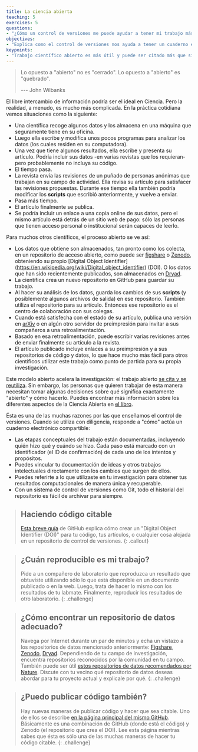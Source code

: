 ```yaml
---
title: La ciencia abierta
teaching: 5
exercises: 5
questions:
- "¿Cómo un control de versiones me puede ayudar a tener mi trabajo más abierto?"
objectives:
- "Explica como el control de versiones nos ayuda a tener un cuaderno electrónico para todo nuestro trabajo computacional."
keypoints:
- "Trabajo científico abierto es más útil y puede ser citado más que si no lo es."
---
```


> Lo opuesto a "abierto" no es "cerrado". 
> Lo opuesto a "abierto" es "quebrado".
>
>--- John Wilbanks

El libre intercambio de información podría ser el ideal en Ciencia. Pero la realidad, a menudo, es mucho más complicada.
En la práctica cotidiana vemos situaciones como la siguiente:  

*   Una científica recoge algunos datos y los almacena en una máquina que seguramente tiene en su oficina.
*   Luego ella escribe y modifica unos pocos programas para analizar los datos (los cuales residen en su computadora).
*   Una vez que tiene algunos resultados, ella escribe y presenta su artículo. Podría incluir sus datos -en varias revistas que los requieran- pero probablemente no incluya su código.
*   El tiempo pasa.
*   La revista envía las revisiones de un puñado de personas anónimas que trabajan en su campo de actividad.
    Ella revisa su artículo para satisfacer las revisiones propuestas. Durante ese tiempo ella también podría modificar los **scripts** que escribió anteriormente, y vuelve a enviar.
*   Pasa más tiempo.
*   El artículo finalmente se publica. 
*   Se podría incluir un enlace a una copia online de sus datos, pero el mismo artículo está detrás de un sitio web de pago: sólo las personas que tienen acceso personal o institucional serán capaces de leerlo.

Para muchos otros científicos, el proceso abierto se ve así:

*   Los datos que obtiene son almacenados, tan pronto como los colecta, en un repositorio de acceso abierto, como puede ser [figshare](http://figshare.com/) o [Zenodo](http://zenodo.org), obteniendo su propio [Digital Object Identifier] (https://en.wikipedia.org/wiki/Digital_object_identifier) (DOI). O los datos que han sido recientemente publicados, son almacenados en [Dryad](http://datadryad.org/).
*   La científica crea un nuevo repositorio en GitHub para guardar su trabajo.
*   Al hacer su análisis de los datos, guarda los cambios de sus **scripts** (y posiblemente algunos archivos de salida) en ese repositorio. También utiliza el repositorio para su artículo. Entonces ese repositorio es el centro de colaboración con sus colegas.
*   Cuando está satisfecha con el estado de su artículo, publica una versión en [arXiv](http://arxiv.org/) o en algún otro servidor de preimpresión para invitar a sus compañeros a una retroalimentación. 
*   Basado en esa retroalimentación, puede escribir varias revisiones antes de enviar finalmente su artículo a la revista. 
*   El artículo publicado incluye enlaces a su preimpresión y a sus repositorios de código y datos, lo que hace mucho más fácil para otros científicos utilizar este trabajo como punto de partida para su propia investigación.

Este modelo abierto acelera la investigación: el trabajo abierto [se cita y se reutiliza](http://dx.doi.org/10.1371/journal.pone.0000308). Sin embargo, las personas que quieren trabajar de esta manera necesitan tomar algunas decisiones sobre qué significa exactamente "abierto" y cómo hacerlo. Puedes encontrar más información sobre los diferentes aspectos de la Ciencia Abierta en [el libro](http://link.springer.com/book/10.1007/978-3-319-00026-8).

Ésta es una de las muchas razones por las que enseñamos el control de versiones. Cuando se utiliza con diligencia, responde a "cómo" actúa un cuaderno electrónico compartible:

*   Las etapas conceptuales del trabajo están documentadas, incluyendo quién hizo qué y cuándo se hizo. Cada paso está marcado con un identificador (el ID de confirmación) de cada uno de los intentos y propósitos.
*   Puedes vincular tu documentación de ideas y otros trabajos intelectuales directamente con los cambios que surgen de ellos.
*   Puedes referirte a lo que utilizaste en tu investigación para obtener tus resultados computacionales de manera única y recuperable.
*   Con un sistema de control de versiones como Git, todo el historial del repositorio es fácil de archivar para siempre.

> ## Haciendo código citable
>
> [Esta breve guía](https://guides.github.com/activities/citable-code/) de GitHub
> explica cómo crear un "Digital Object Identifier (DOI)" para tu código, tus artículos, o cualquier cosa alojada en un repositorio de control de versiones.
{: .callout}

> ## ¿Cuán reproducible es mi trabajo?
>
> Pide a un compañero de laboratorio que reproduzca un resultado que obtuviste 
> utilizando sólo lo que está disponible en un documento publicado o en la web.
> Luego, trata de hacer lo mismo con los resultados de tu labmate.
> Finalmente, reproducir los resultados de otro laboratorio.
{: .challenge}

> ## ¿Cómo encontrar un repositorio de datos adecuado?
>
> Navega por Internet durante un par de minutos y echa un vistazo a los repositorios de datos mencionado anteriormente: [Figshare](http://figshare.com/), [Zenodo](http://zenodo.org), [Dryad](http://datadryad.org/). Dependiendo de tu campo de investigación, encuentra repositorios reconocidos por la comunidad en tu campo. También puede ser útil [estos repositorios de datos recomendados por Nature](http://www.nature.com/sdata/data-policies/repositories). Discute con tu vecino qué repositorio de datos deseas abordar para tu proyecto actual y explicale por qué.
{: .challenge}

> ## ¿Puedo publicar código también?
>
> Hay nuevas maneras de publicar código y hacer que sea citable. Uno de ellos se describe [en la página principal del mismo GitHub](https://guides.github.com/activities/citable-code/). Básicamente es una combinación de GitHub (donde está el código) y Zenodo (el repositorio que crea el DOI). Lee esta página mientras sabes que ésta es sólo una de las muchas maneras de hacer tu código citable.
{: .challenge}
